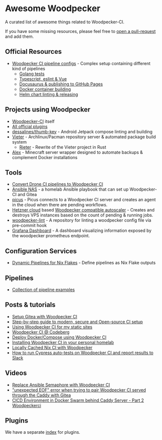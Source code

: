 # Awesome Woodpecker

A curated list of awesome things related to Woodpecker-CI.

If you have some missing resources, please feel free to [open a pull-request](https://github.com/woodpecker-ci/woodpecker/edit/main/docs/docs/92-awesome.md) and add them.

## Official Resources

- [Woodpecker CI pipeline configs](https://github.com/woodpecker-ci/woodpecker/tree/main/.woodpecker) - Complex setup containing different kind of pipelines
  - [Golang tests](https://github.com/woodpecker-ci/woodpecker/blob/main/.woodpecker/test.yml)
  - [Typescript, eslint & Vue](https://github.com/woodpecker-ci/woodpecker/blob/main/.woodpecker/web.yml)
  - [Docusaurus & publishing to GitHub Pages](https://github.com/woodpecker-ci/woodpecker/blob/main/.woodpecker/docs.yml)
  - [Docker container building](https://github.com/woodpecker-ci/woodpecker/blob/main/.woodpecker/docker.yml)
  - [Helm chart linting & releasing](https://github.com/woodpecker-ci/woodpecker/blob/main/.woodpecker/helm.yml)

## Projects using Woodpecker

- [Woodpecker-CI](https://github.com/woodpecker-ci/woodpecker/tree/main/.woodpecker) itself
- [All official plugins](https://github.com/woodpecker-ci?q=plugin&type=all)
- [dessalines/thumb-key](https://github.com/dessalines/thumb-key/blob/main/.woodpecker.yml) - Android Jetpack compose linting and building
- [Vieter](https://git.rustybever.be/vieter-v/vieter) - Archlinux/Pacman repository server & automated package build system
  - [Rieter](https://git.rustybever.be/Chewing_Bever/rieter) - Rewrite of the Vieter project in Rust
- [Alex](https://git.rustybever.be/Chewing_Bever/alex) - Minecraft server wrapper designed to automate backups & complement Docker installations

## Tools

- [Convert Drone CI pipelines to Woodpecker CI](https://codeberg.org/lafriks/woodpecker-pipeline-transform)
- [Ansible NAS](https://github.com/davestephens/ansible-nas/) - a homelab Ansible playbook that can set up Woodpecker-CI and Gitea
- [picus](https://github.com/windsource/picus) - Picus connects to a Woodpecker CI server and creates an agent in the cloud when there are pending workflows.
- [Hetzner cloud](https://www.hetzner.com/cloud) based [Woodpecker compatible autoscaler](https://git.ljoonal.xyz/ljoonal/hetzner-ci-autoscaler) - Creates and destroys VPS instances based on the count of pending & running jobs.
- [woodpecker-lint](https://git.schmidl.dev/schtobia/woodpecker-lint) - A repository for linting a woodpecker config file via pre-commit hook
- [Grafana Dashboard](https://github.com/Janik-Haag/woodpecker-grafana-dashboard) - A dashboard visualizing information exposed by the woodpecker prometheus endpoint.

## Configuration Services

- [Dynamic Pipelines for Nix Flakes](https://github.com/pinpox/woodpecker-flake-pipeliner) - Define pipelines as Nix Flake outputs

## Pipelines

- [Collection of pipeline examples](https://codeberg.org/Codeberg-CI/examples)

## Posts & tutorials

- [Setup Gitea with Woodpecker CI](https://containers.fan/posts/setup-gitea-with-woodpecker-ci/)
- [Step-by-step guide to modern, secure and Open-source CI setup](https://devforth.io/blog/step-by-step-guide-to-modern-secure-ci-setup/)
- [Using Woodpecker CI for my static sites](https://jan.wildeboer.net/2022/07/Woodpecker-CI-Jekyll/)
- [Woodpecker CI @ Codeberg](https://www.sarkasti.eu/articles/post/woodpecker/)
- [Deploy Docker/Compose using Woodpecker CI](https://hinty.io/vverenko/deploy-docker-compose-using-woodpecker-ci/)
- [Installing Woodpecker CI in your personal homelab](https://pwa.io/articles/installing-woodpecker-in-your-homelab/)
- [Locally Cached Nix CI with Woodpecker](https://blog.kotatsu.dev/posts/2023-04-21-woodpecker-nix-caching/)
- [How to run Cypress auto-tests on Woodpecker CI and report results to Slack](https://devforth.io/blog/how-to-run-cypress-auto-tests-on-woodpecker-ci-and-report-results-to-slack/)

## Videos

- [Replace Ansible Semaphore with Woodpecker CI](https://www.youtube.com/watch?v=d610YPvCB0E)
- ["unexpected EOF" error when trying to pair Woodpecker CI served through the Caddy with Gitea](https://www.youtube.com/watch?v=n7Hyvt71Np0)
- [CICD Environment in Docker Swarm behind Caddy Server - Part 2 Woodpeckerci](https://www.youtube.com/watch?v=rkbw_k7JvS0)

## Plugins

We have a separate [index](/plugins) for plugins.
